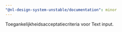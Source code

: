 ```yaml
---
"@nl-design-system-unstable/documentation": minor
---
```


Toegankelijkheidsacceptatiecriteria voor Text input.
